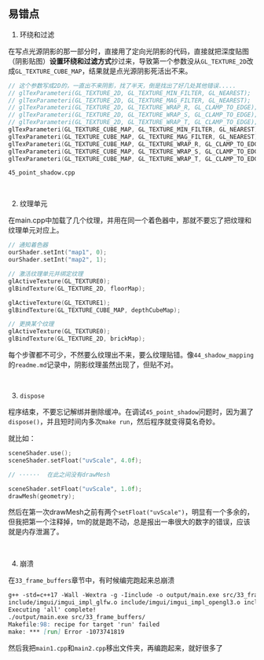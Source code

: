 ## 易错点

1. 环绕和过滤

在写点光源阴影的那一部分时，直接用了定向光阴影的代码，直接就把深度贴图（阴影贴图）**设置环绕和过滤方式**抄过来，导致第一个参数没从`GL_TEXTURE_2D`改成`GL_TEXTURE_CUBE_MAP`，结果就是点光源阴影死活出不来。

```c++
// 这个参数写成2D的，一直出不来阴影，找了半天，倒是找出了好几处其他错误.....
// glTexParameteri(GL_TEXTURE_2D, GL_TEXTURE_MIN_FILTER, GL_NEAREST);
// glTexParameteri(GL_TEXTURE_2D, GL_TEXTURE_MAG_FILTER, GL_NEAREST);
// glTexParameteri(GL_TEXTURE_2D, GL_TEXTURE_WRAP_R, GL_CLAMP_TO_EDGE);
// glTexParameteri(GL_TEXTURE_2D, GL_TEXTURE_WRAP_S, GL_CLAMP_TO_EDGE);
// glTexParameteri(GL_TEXTURE_2D, GL_TEXTURE_WRAP_T, GL_CLAMP_TO_EDGE);
glTexParameteri(GL_TEXTURE_CUBE_MAP, GL_TEXTURE_MIN_FILTER, GL_NEAREST);
glTexParameteri(GL_TEXTURE_CUBE_MAP, GL_TEXTURE_MAG_FILTER, GL_NEAREST);
glTexParameteri(GL_TEXTURE_CUBE_MAP, GL_TEXTURE_WRAP_R, GL_CLAMP_TO_EDGE);
glTexParameteri(GL_TEXTURE_CUBE_MAP, GL_TEXTURE_WRAP_S, GL_CLAMP_TO_EDGE);
glTexParameteri(GL_TEXTURE_CUBE_MAP, GL_TEXTURE_WRAP_T, GL_CLAMP_TO_EDGE);
```

`45_point_shadow.cpp`

<br>

2. 纹理单元

在main.cpp中加载了几个纹理，并用在同一个着色器中，那就不要忘了把纹理和纹理单元对应上。

```c++
// 通知着色器
ourShader.setInt("map1", 0);
ourShader.setInt("map2", 1);

// 激活纹理单元并绑定纹理
glActiveTexture(GL_TEXTURE0);
glBindTexture(GL_TEXTURE_2D, floorMap);

glActiveTexture(GL_TEXTURE1);
glBindTexture(GL_TEXTURE_CUBE_MAP, depthCubeMap);

// 更换某个纹理
glActiveTexture(GL_TEXTURE0);
glBindTexture(GL_TEXTURE_2D, brickMap);
```

每个步骤都不可少，不然要么纹理出不来，要么纹理贴错。像`44_shadow_mapping`的`readme.md`记录中，阴影纹理虽然出现了，但贴不对。

<br>

3. `dispose`

程序结束，不要忘记解绑并删除缓冲。在调试`45_point_shadow`问题时，因为漏了`dispose()`，并且短时间内多次`make run`，然后程序就变得莫名奇妙。

就比如：

```c++
sceneShader.use();
sceneShader.setFloat("uvScale", 4.0f);

// ······  在此之间没有drawMesh

sceneShader.setFloat("uvScale", 1.0f);
drawMesh(geometry);
```

然后在第一次drawMesh之前有两个`setFloat("uvScale")`，明显有一个多余的，但我把第一个注释掉，tm的就是跑不动，总是报出一串很大的数字的错误，应该就是内存泄漏了。

<br>

4. 崩溃

在`33_frame_buffers`章节中，有时候编完跑起来总崩溃

```markdown
g++ -std=c++17 -Wall -Wextra -g -Iinclude -o output/main.exe src/33_frame_buffers/main.o src/33_frame_buffers/main2.o src/33_frame_buffers/m2.o src/33_frame_buffers/main1.o include/Utils/utils.o 
include/imgui/imgui_impl_glfw.o include/imgui/imgui_impl_opengl3.o include/imgui/imgui.o include/imgui/imgui_draw.o include/imgui/imgui_widgets.o  -Llib -lglad -lglfw3dll -llibassimp
Executing 'all' complete!
./output/main.exe src/33_frame_buffers/
Makefile:98: recipe for target 'run' failed
make: *** [run] Error -1073741819
```

然后我把`main1.cpp`和`main2.cpp`移出文件夹，再编跑起来，就好很多了